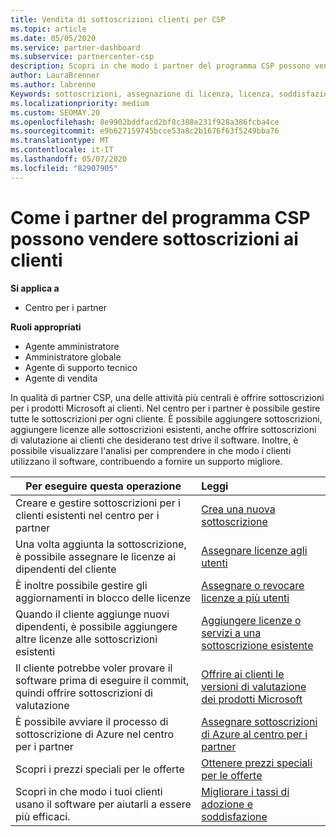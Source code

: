 ```yaml
---
title: Vendita di sottoscrizioni clienti per CSP
ms.topic: article
ms.date: 05/05/2020
ms.service: partner-dashboard
ms.subservice: partnercenter-csp
description: Scopri in che modo i partner del programma CSP possono vendere le sottoscrizioni ai clienti e gestirle tramite il centro per i partner.
author: LauraBrenner
ms.author: labrenne
Keywords: sottoscrizioni, assegnazione di licenza, licenza, soddisfazione dei clienti, sottoscrizioni di Azure
ms.localizationpriority: medium
ms.custom: SEOMAY.20
ms.openlocfilehash: 8e9902bddfacd2bf8c388e231f928a386fcba4ce
ms.sourcegitcommit: e9b627159745bcce53a8c2b1676f63f5249bba76
ms.translationtype: MT
ms.contentlocale: it-IT
ms.lasthandoff: 05/07/2020
ms.locfileid: "82907905"
---
```

# <a name="how-csp-program-partners-can-sell-subscriptions-to-customers"></a>Come i partner del programma CSP possono vendere sottoscrizioni ai clienti

**Si applica a**

-  Centro per i partner

**Ruoli appropriati**

- Agente amministratore
- Amministratore globale
- Agente di supporto tecnico
- Agente di vendita

In qualità di partner CSP, una delle attività più centrali è offrire sottoscrizioni per i prodotti Microsoft ai clienti. Nel centro per i partner è possibile gestire tutte le sottoscrizioni per ogni cliente. È possibile aggiungere sottoscrizioni, aggiungere licenze alle sottoscrizioni esistenti, anche offrire sottoscrizioni di valutazione ai clienti che desiderano test drive il software. Inoltre, è possibile visualizzare l'analisi per comprendere in che modo i clienti utilizzano il software, contribuendo a fornire un supporto migliore.

|**Per eseguire questa operazione**   |**Leggi**   |
|----------------------|:----------------------|
|Creare e gestire sottoscrizioni per i clienti esistenti nel centro per i partner|[Crea una nuova sottoscrizione](create-a-new-subscription.md)|
|Una volta aggiunta la sottoscrizione, è possibile assegnare le licenze ai dipendenti del cliente  |[Assegnare licenze agli utenti](assign-licenses-to-users.md)|
|È inoltre possibile gestire gli aggiornamenti in blocco delle licenze   |[Assegnare o revocare licenze a più utenti](bulk-license-provisioning-for-multiple-users.md)|
|Quando il cliente aggiunge nuovi dipendenti, è possibile aggiungere altre licenze alle sottoscrizioni esistenti   |[Aggiungere licenze o servizi a una sottoscrizione esistente](add-licenses-or-services-to-an-existing-subscription.md)|
|Il cliente potrebbe voler provare il software prima di eseguire il commit, quindi offrire sottoscrizioni di valutazione    |[Offrire ai clienti le versioni di valutazione dei prodotti Microsoft](offer-your-customers-trials-of-microsoft-products.md)|
|È possibile avviare il processo di sottoscrizione di Azure nel centro per i partner   |[Assegnare sottoscrizioni di Azure al centro per i partner](assign-azure-subscriptions.md)|
|Scopri i prezzi speciali per le offerte   |[Ottenere prezzi speciali per le offerte](get-special-pricing-for-offers.md)|
|Scopri in che modo i tuoi clienti usano il software per aiutarli a essere più efficaci.   | [Migliorare i tassi di adozione e soddisfazione](increasing-adoption-and-satisfaction.md)   |
